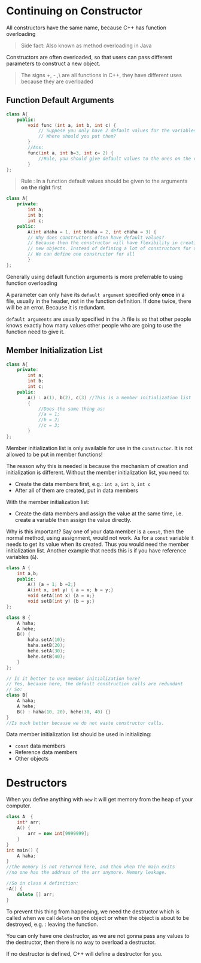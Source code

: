 # Continuing on Constructor

All constructors have the same name, because C++ has function overloading

> Side fact: Also known as method overloading in Java

Constructors are often overloaded, so that users can pass different parameters to construct a new object.

> The signs +, - ,\ are all functions in C++, they have different uses because they are overloaded

## Function Default Arguments

```c++
class A{
    public:
        void func (int a, int b, int c) {
            // Suppose you only have 2 default values for the variables
            // Where should you put them?            
        }
        //Ans:
        func(int a, int b=3, int c= 2) {
            //Rule, you should give default values to the ones on the right
        }
};
```

> Rule : In a function default values should be given to the arguments **on the right** first

```c++
class A{
    private:
        int a;
        int b;
        int c;
    public:
        A(int aHaha = 1, int bHaha = 2, int cHaha = 3) {
        // Why does constructors often have default values?
        // Because then the constructor will have flexibility in creating
        // new objects. Instead of defining a lot of constructors for different cases
        // We can define one constructor for all
        }      
};
```

Generally using default function arguments is more preferrable to using function overloading

A parameter can only have its `default argument` specified only **once** in a file, usually in the header, not in the function definition. If done twice, there will be an error. Because it is redundant.

`default arguments` are usually specified in the .h file is so that other people knows exactly how many values other people who are going to use the function need to give it.

## Member Initialization List

```c++
class A{
    private:
        int a;
        int b;
        int c;
    public:
        A() : a(1), b(2), c(3) //This is a member initialization list
        {
            //Does the same thing as:
            //a = 1;
            //b = 2;
            //c = 3;
        }      
};
```

Member initialization list is only available for use in the `constructor`. It is not allowed to be put in member functions!

The reason why this is needed is because the mechanism of creation and initialization is different. Without the member initialization list, you need to:

- Create the data members first, e.g.: `int a`, `int b`, `int c`
- After all of them are created, put in data members

With the member initialization list:

- Create the data members and assign the value at the same time, i.e. create a variable then assign the value directly.

Why is this important? Say one of your data member is a `const`, then the normal method, using assignment, would not work. As for a `const` variable it needs to get its value when its created. Thus you would need the member initialization list. Another example that needs this is if you have reference variables (`&`).

```c++
class A {
    int a,b;
    public:
        A() {a = 1; b =2;}
        A(int x, int y) { a = x; b = y;}
        void setA(int x) {a = x;}
        void setB(int y) {b = y;}
};

class B {
    A haha;
    A hehe;
    B() {
        haha.setA(10);
        haha.setB(20);
        hehe.setA(30);
        hehe.setB(40);
    }
};

// Is it better to use member initialization here?
// Yes, because here, the default construction calls are redundant
// So:
class B{
    A haha;
    A hehe;
    B() : haha(10, 20), hehe(30, 40) {}
}
//Is much better because we do not waste constructor calls.
```

Data member initialization list should be used in initializing:

- `const` data members
- Reference data members
- Other objects

# Destructors

When you define anything with `new` it will get memory from the heap of your computer.

```c++
class A  {
    int* arr;
    A() {
        arr = new int[9999999];
    }
}
int main() {
    A haha;
}
//the memory is not returned here, and then when the main exits
//no one has the address of the arr anymore. Memory leakage.

//So in class A definition:
~A() {
    delete [] arr;
}
```

To prevent this thing from happening, we need the destructor which is called when we call `delete` on the object or when the object is about to be destroyed, e.g. : leaving the function.

You can only have one destructor, as we are not gonna pass any values to the destructor, then there is no way to overload a destructor.

If no destructor is defined, C++ will define a destructor for you.
